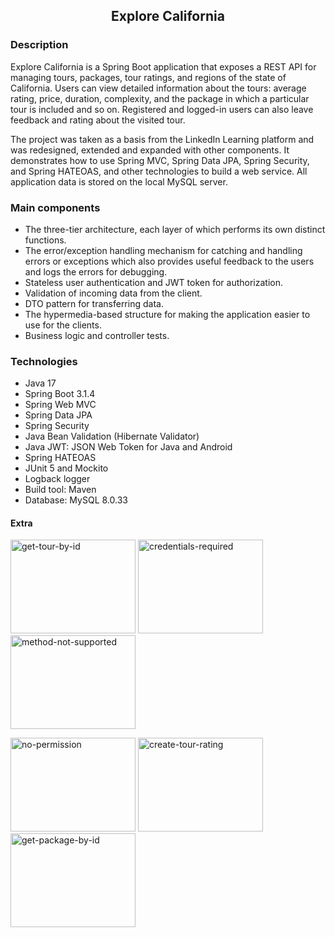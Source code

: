 <h2 align="center">Explore California</h2>


### Description
Explore California is a Spring Boot application that exposes a REST API for managing tours, packages, tour ratings, and regions of the state of California.
Users can view detailed information about the tours: average rating, price, duration, complexity, and the package in which a particular tour is included and so on.
Registered and logged-in users can also leave feedback and rating about the visited tour.

The project was taken as a basis from the LinkedIn Learning platform and was redesigned, extended and expanded with other components.
It demonstrates how to use Spring MVC, Spring Data JPA, Spring Security, and Spring HATEOAS, and other technologies to build a web service.
All application data is stored on the local MySQL server.

### Main components
* The three-tier architecture, each layer of which performs its own distinct functions.
* The error/exception handling mechanism for catching and handling errors or exceptions which also provides useful feedback to the users and logs the errors for debugging.
* Stateless user authentication and JWT token for authorization.
* Validation of incoming data from the client.
* DTO pattern for transferring data.
* The hypermedia-based structure for making the application easier to use for the clients.
* Business logic and controller tests.

### Technologies
* Java 17
* Spring Boot 3.1.4
* Spring Web MVC
* Spring Data JPA
* Spring Security
* Java Bean Validation (Hibernate Validator)
* Java JWT: JSON Web Token for Java and Android
* Spring HATEOAS
* JUnit 5 and Mockito
* Logback logger
* Build tool: Maven
* Database: MySQL 8.0.33

#### Extra
<p float="left">
<img alt="get-tour-by-id" title="Get tour by id" height="150" src="https://github.com/Dima146/explore-california/assets/87914550/55c60631-b20f-4fc5-8825-563e70d70e6e" width="200"/>
<img alt="credentials-required" title="Credentials required" height="150" src="https://github.com/Dima146/explore-california/assets/87914550/e813633f-3b70-454c-9dd7-0f12abbb0db1" width="200"/>
<img alt="method-not-supported" title="Method not supported" height="150" src="https://github.com/Dima146/explore-california/assets/87914550/ca96f94d-2bde-4d3a-b85e-9d5aa84d4694" width="200"/>
</p>
<img alt="no-permission" title="No permission" height="150" src="https://github.com/Dima146/explore-california/assets/87914550/d935ca9b-8e38-4b31-bd0c-c916f6507bc5" width="200"/>
<img alt="create-tour-rating" title="Create tour rating" height="150" src="https://github.com/Dima146/explore-california/assets/87914550/9b12d2b9-1742-49e0-91ab-306903b261ab" width="200"/>
<img alt="get-package-by-id" title="Get package by id" height="150" src="https://github.com/Dima146/explore-california/assets/87914550/05c8970e-f0d5-415f-b81a-7b0e181b1c9e" width="200"/>